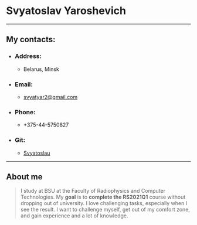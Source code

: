 # **Svyatoslav Yaroshevich**

---
##    My contacts:
- ###  **Аddress:** 
   - Belarus, Minsk      
- ### **Email:**   
   - svyatyar2@gmail.com
- ### **Phone:**   
  - +375-44-5750827 
- ### **Git:**
  - [Svyatoslau](https://github.com/Svyatoslau)

---

## About me
> I study at BSU at the Faculty of Radiophysics and Computer Technologies. My **goal** is to **complete the RS2021Q1** course without dropping out of university.
> I love challenging tasks, especially when I see the result. I want to challenge myself, get out of my comfort zone, and gain experience and a lot of knowledge.
